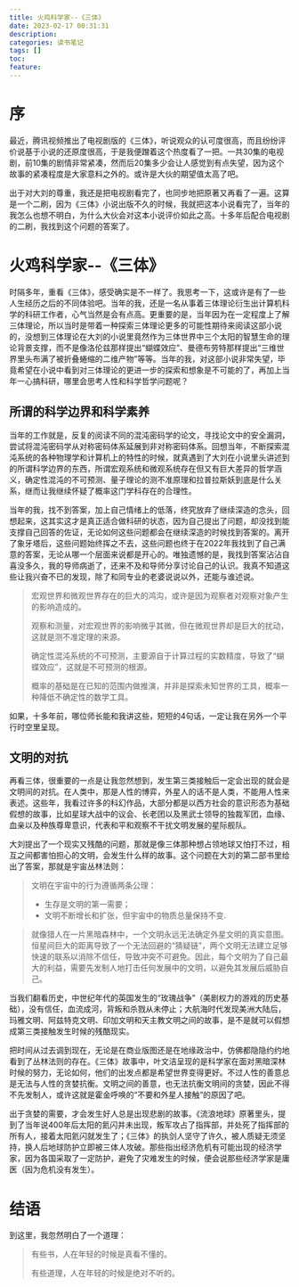 ```yaml
---
title: 火鸡科学家--《三体》
date: 2023-02-17 00:31:31
description:
categories: 读书笔记
tags: []
toc:
feature:
---
```


# 序

最近，腾讯视频推出了电视剧版的《三体》，听说观众的认可度很高，而且纷纷评价说基于小说的还原度很高，于是我便蹭着这个热度看了一把。一共30集的电视剧，前10集的剧情非常紧凑，然而后20集多少会让人感觉到有点失望，因为这个故事的紧凑程度是大家意料之外的。或许是大伙的期望值太高了吧。

出于对大刘的尊重，我还是把电视剧看完了，也同步地把原著又再看了一遍。这算是一个二刷，因为《三体》小说出版不久的时候，我就把这本小说看完了，当年的我怎么也想不明白，为什么大伙会对这本小说评价如此之高。十多年后配合电视剧的二刷，我找到这个问题的答案了。

<!-- more -->

# 火鸡科学家--《三体》

时隔多年，重看《三体》，感受确实是不一样了。我思考一下，这或许是有了一些人生经历之后的不同体验吧。当年的我，还是一名从事着三体理论衍生出计算机科学的科研工作者，心气当然是会有点高。更重要的是，当年因为在一定程度上了解三体理论，所以当时是带着一种探索三体理论更多的可能性期待来阅读这部小说的，没想到三体理论在大刘的小说里竟然作为三体世界中三个太阳的智慧生命的理论背景支撑，而不是像洛伦兹那样提出“蝴蝶效应”、曼德布劳特那样提出“三维世界里头布满了被折叠蜷缩的二维产物”等等。当年的我，对这部小说非常失望，毕竟希望在小说中看到对三体理论的更进一步的探索和想象是不可能的了，再加上当年一心搞科研，哪里会思考人性和科学哲学问题呢？

## 所谓的科学边界和科学素养

当年的工作就是，反复的阅读不同的混沌密码学的论文，寻找论文中的安全漏洞，尝试将混沌密码学从对称密码体系延展到非对称密码体系。回想当年，不断探索混沌系统的各种物理学和计算机上的特性的时候，就真遇到了大刘在小说里头讲述到的所谓科学边界的东西，所谓宏观系统和微观系统存在但又有巨大差异的哲学涵义，确定性混沌的不可预测、量子理论的测不准原理和拉普拉斯妖到底是什么关系，继而让我继续怀疑了概率这门学科存在的合理性。

当年的我，找不到答案，加上自己情绪上的低落，终究放弃了继续深造的念头，回想起来，这其实这才是真正适合做科研的状态，因为自己提出了问题，却没找到能支撑自己回答的佐证，无论如何这些问题都会在继续深造的时候找到答案的。离开了象牙塔后，这些问题始终挥之不去，这些问题也终于在2022年我找到了自己满意的答案，无论从哪一个层面来说都是开心的。唯独遗憾的是，我找到答案沾沾自喜没多久，我的导师病逝了，还来不及和导师分享讨论自己的认识。我真不知道这些让我兴奋不已的发现，除了和同专业的老婆说说以外，还能与谁述说。

>宏观世界和微观世界存在的巨大的鸿沟，或许是因为观察者对观察对象产生的影响造成的。
>
>观察和测量，对宏观世界的影响微乎其微，但在微观世界却是巨大的扰动，这就是测不准定理的来源。
>
>确定性混沌系统的不可预测，主要源自于计算过程的实数精度，导致了“蝴蝶效应”，这就是不可预测的根源。
>
>概率的基础是在已知的范围内做推演，并非是探索未知世界的工具，概率一种降低不确定性的数学工具。

如果，十多年前，哪位师长能和我讲这些，短短的4句话，一定让我在另外一个平行时空里呈现。

## 文明的对抗

再看三体，很重要的一点是让我忽然想到，发生第三类接触后一定会出现的就会是文明间的对抗。在人类中，那是人性的博弈，外星人的话不是人类，不能用人性来表述。这些年，我看过许多的科幻作品，大部分都是以西方社会的意识形态为基础假想的故事，比如星球大战中的议会、长老团以及黑武士领导的独裁军团，血缘、血亲以及种族尊卑意识，代表和平和观察不干扰文明发展的星际舰队。

大刘提出了一个现实又残酷的问题，那就是像三体那种想占领地球又怕打不过，相互之间都害怕担心的文明，会发生什么样的故事。这个问题在大刘的第二部书里给出了答案，那就是宇宙丛林法则：

>文明在宇宙中的行为遵循两条公理：
>
>- 生存是文明的第一需要；
>-  文明不断增长和扩张，但宇宙中的物质总量保持不变.

>就像猎人在一片黑暗森林中，一个文明永远无法确定外星文明的真实意图。恒星间巨大的距离导致了一个无法回避的“猜疑链”，两个文明无法建立足够快速的联系以消除不信任，导致冲突不可避免。因此，每个文明为了自己最大的利益，需要先发制人地打击任何发展中的文明，以避免其发展后威胁自己。

当我们翻看历史，中世纪年代的英国发生的“玫瑰战争”（美剧权力的游戏的历史基础），没有信任，血流成河，背叛和杀戮从未停止；大航海时代发现美洲大陆后，玛雅文明、阿兹特克文明、印加文明和天主教文明之间的故事，是不是就可以假想成第三类接触发生时候的残酷现实。

把时间从过去调到现在，无论是在商业版图还是在地缘政治中，仿佛都隐隐约约地看到了丛林法则的存在。《三体》故事中，叶文洁呈现的是科学家在面对黑暗深林时候的努力，无论如何，他们的出发点都是希望世界变得更好。不过人性的善意总是无法与人性的贪婪抗衡。文明之间的善意，也无法抗衡文明间的贪婪，因此不得不先发制人，或许这就是霍金呼唤的“不要和外星人接触”的原因了吧。

出于贪婪的需要，才会发生好人总是出现悲剧的故事。《流浪地球》原著里头，提到了当年说400年后太阳的氦闪并未出现，叛军攻占了指挥部，并处死了指挥部的所有人，接着太阳氦闪就发生了；《三体》的执剑人坚守了许久，被人质疑无须坚持，换人后地球防护立即被三体人攻破。那些指出经济危机有可能出现的经济学家，因为各国采取了一定防护，避免了灾难发生的时候，便会说那些经济学家是庸医（因为危机没有发生）。

# 结语

到这里，我忽然明白了一个道理：

> 有些书，人在年轻的时候是真看不懂的。
>
>  有些道理，人在年轻的时候是绝对不听的。

